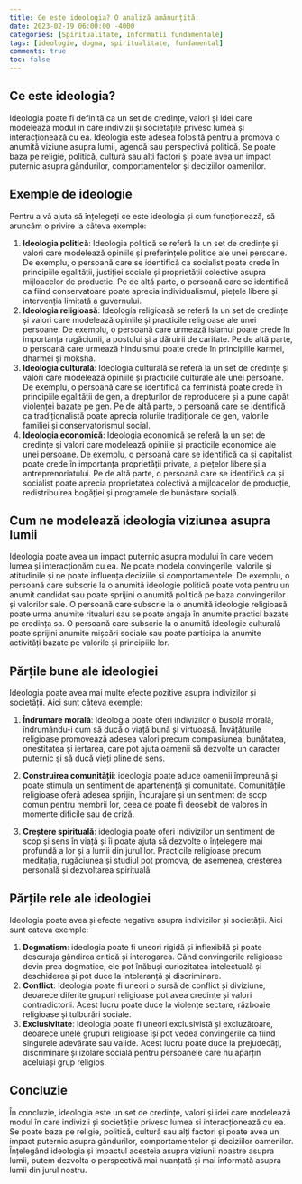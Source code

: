 ```yaml
---
title: Ce este ideologia? O analiză amănunțită.
date: 2023-02-19 06:00:00 -4000
categories: [Spiritualitate, Informatii fundamentale]
tags: [ideologie, dogma, spiritualitate, fundamental]
comments: true
toc: false
---
```


## Ce este ideologia?

Ideologia poate fi definită ca un set de credințe, valori și idei care modelează modul în care indivizii și societățile privesc lumea și interacționează cu ea. Ideologia este adesea folosită pentru a promova o anumită viziune asupra lumii, agendă sau perspectivă politică. Se poate baza pe religie, politică, cultură sau alți factori și poate avea un impact puternic asupra gândurilor, comportamentelor și deciziilor oamenilor.

## Exemple de ideologie

Pentru a vă ajuta să înțelegeți ce este ideologia și cum funcționează, să aruncăm o privire la câteva exemple:

1.  **Ideologia politică**: Ideologia politică se referă la un set de credințe și valori care modelează opiniile și preferințele politice ale unei persoane. De exemplu, o persoană care se identifică ca socialist poate crede în principiile egalității, justiției sociale și proprietății colective asupra mijloacelor de producție. Pe de altă parte, o persoană care se identifică ca fiind conservatoare poate aprecia individualismul, piețele libere și intervenția limitată a guvernului.
2.  **Ideologia religioasă**: Ideologia religioasă se referă la un set de credințe și valori care modelează opiniile și practicile religioase ale unei persoane. De exemplu, o persoană care urmează islamul poate crede în importanța rugăciunii, a postului și a dăruirii de caritate. Pe de altă parte, o persoană care urmează hinduismul poate crede în principiile karmei, dharmei și moksha.
3.  **Ideologia culturală**: Ideologia culturală se referă la un set de credințe și valori care modelează opiniile și practicile culturale ale unei persoane. De exemplu, o persoană care se identifică ca feministă poate crede în principiile egalității de gen, a drepturilor de reproducere și a pune capăt violenței bazate pe gen. Pe de altă parte, o persoană care se identifică ca tradiționalistă poate aprecia rolurile tradiționale de gen, valorile familiei și conservatorismul social.
4.  **Ideologia economică**: Ideologia economică se referă la un set de credințe și valori care modelează opiniile și practicile economice ale unei persoane. De exemplu, o persoană care se identifică ca și capitalist poate crede în importanța proprietății private, a piețelor libere și a antreprenoriatului. Pe de altă parte, o persoană care se identifică ca și socialist poate aprecia proprietatea colectivă a mijloacelor de producție, redistribuirea bogăției și programele de bunăstare socială.

## Cum ne modelează ideologia viziunea asupra lumii

Ideologia poate avea un impact puternic asupra modului în care vedem lumea și interacționăm cu ea. Ne poate modela convingerile, valorile și atitudinile și ne poate influența deciziile și comportamentele. De exemplu, o persoană care subscrie la o anumită ideologie politică poate vota pentru un anumit candidat sau poate sprijini o anumită politică pe baza convingerilor și valorilor sale. O persoană care subscrie la o anumită ideologie religioasă poate urma anumite ritualuri sau se poate angaja în anumite practici bazate pe credința sa. O persoană care subscrie la o anumită ideologie culturală poate sprijini anumite mișcări sociale sau poate participa la anumite activități bazate pe valorile și principiile lor.

## Părțile bune ale ideologiei

Ideologia poate avea mai multe efecte pozitive asupra indivizilor și societății. Aici sunt câteva exemple:

1. **Îndrumare morală**: Ideologia poate oferi indivizilor o busolă morală, îndrumându-i cum să ducă o viață bună și virtuoasă. Învățăturile religioase promovează adesea valori precum compasiunea, bunătatea, onestitatea și iertarea, care pot ajuta oamenii să dezvolte un caracter puternic și să ducă vieți pline de sens.

2. **Construirea comunității**: ideologia poate aduce oamenii împreună și poate stimula un sentiment de apartenență și comunitate. Comunitățile religioase oferă adesea sprijin, încurajare și un sentiment de scop comun pentru membrii lor, ceea ce poate fi deosebit de valoros în momente dificile sau de criză.

3. **Creștere spirituală**: ideologia poate oferi indivizilor un sentiment de scop și sens în viață și îi poate ajuta să dezvolte o înțelegere mai profundă a lor și a lumii din jurul lor. Practicile religioase precum meditația, rugăciunea și studiul pot promova, de asemenea, creșterea personală și dezvoltarea spirituală.

## Părțile rele ale ideologiei

Ideologia poate avea și efecte negative asupra indivizilor și societății. Aici sunt cateva exemple:

1. **Dogmatism**: ideologia poate fi uneori rigidă și inflexibilă și poate descuraja gândirea critică și interogarea. Când convingerile religioase devin prea dogmatice, ele pot înăbuși curiozitatea intelectuală și deschiderea și pot duce la intoleranță și discriminare.
2. **Conflict**: Ideologia poate fi uneori o sursă de conflict și diviziune, deoarece diferite grupuri religioase pot avea credințe și valori contradictorii. Acest lucru poate duce la violențe sectare, războaie religioase și tulburări sociale.
3. **Exclusivitate**: Ideologia poate fi uneori exclusivistă și excluzătoare, deoarece unele grupuri religioase își pot vedea convingerile ca fiind singurele adevărate sau valide. Acest lucru poate duce la prejudecăți, discriminare și izolare socială pentru persoanele care nu aparțin aceluiași grup religios.

## Concluzie

În concluzie, ideologia este un set de credințe, valori și idei care modelează modul în care indivizii și societățile privesc lumea și interacționează cu ea. Se poate baza pe religie, politică, cultură sau alți factori și poate avea un impact puternic asupra gândurilor, comportamentelor și deciziilor oamenilor. Înțelegând ideologia și impactul acesteia asupra viziunii noastre asupra lumii, putem dezvolta o perspectivă mai nuanțată și mai informată asupra lumii din jurul nostru.
